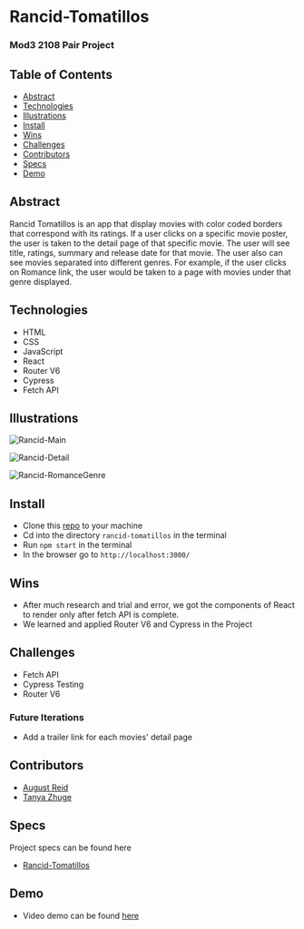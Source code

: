 # Rancid-Tomatillos

### Mod3 2108 Pair Project

## Table of Contents
- [Abstract](#Abstract)
- [Technologies](#Technologies)
- [Illustrations](#Illustrations)
- [Install](#Install)
- [Wins](#Wins)
- [Challenges](#Challenges)
- [Contributors](#Contributors)
- [Specs](#Specs)
- [Demo](#Demo)

## Abstract
Rancid Tomatillos is an app that display movies with color coded borders that correspond with its ratings. If a user clicks on a specific movie poster, the user is taken to the detail page of that specific movie. The user will see title, ratings, summary and release date for that movie. The user also can see movies separated into different genres. For example, if the user clicks on Romance link, the user would be taken to a page with movies under that genre displayed. 

## Technologies
-  HTML
-  CSS
-  JavaScript
-  React
-  Router V6
-  Cypress
-  Fetch API


## Illustrations

![Rancid-Main](https://user-images.githubusercontent.com/87670195/145917972-dc2ed38a-1a75-45f1-834f-68f42e15163b.png)
  
![Rancid-Detail](https://user-images.githubusercontent.com/87670195/145918193-2fd54564-c469-471e-9da0-ec3d3b2a9d60.png)

![Rancid-RomanceGenre](https://user-images.githubusercontent.com/87670195/145918237-0110d98f-b39f-4e17-9318-da84b11c9a4d.png)




## Install

-  Clone this [repo](https://github.com/augustreid/rancid-tomatillos) to your machine
-  Cd into the directory `rancid-tomatillos` in the terminal
-  Run `npm start` in the terminal
-  In the browser go to `http://localhost:3000/`

## Wins
- After much research and trial and error, we got the components of React to render only after fetch API is complete.
- We learned and applied Router V6 and Cypress in the Project

## Challenges
- Fetch API
- Cypress Testing
- Router V6

### Future Iterations
- Add a trailer link for each movies' detail page

## Contributors
- [August Reid](https://github.com/augustreid)
- [Tanya Zhuge](https://github.com/tanyazhuge)

## Specs
Project specs can be found here
-  [Rancid-Tomatillos](https://frontend.turing.edu/projects/module-3/rancid-tomatillos-v3.html)

## Demo
-  Video demo can be found [here](https://user-images.githubusercontent.com/87670195/145918526-132a1dc0-1507-488d-9622-dafe3d6ed246.mov)
